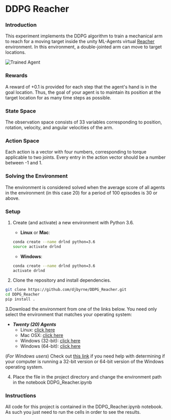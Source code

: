 [//]: # (Image References)

[image1]: https://user-images.githubusercontent.com/10624937/43851024-320ba930-9aff-11e8-8493-ee547c6af349.gif "Trained Agent"
[image2]: https://user-images.githubusercontent.com/10624937/43851646-d899bf20-9b00-11e8-858c-29b5c2c94ccc.png "Crawler"


# DDPG Reacher

### Introduction

This experiment implements the DDPG algorithm to train a mechanical arm to reach for a moving target inside the unity ML-Agents virtual [Reacher](https://github.com/Unity-Technologies/ml-agents/blob/master/docs/Learning-Environment-Examples.md#reacher) environment. In this environment, a double-jointed arm can move to target locations.

![Trained Agent][image1]

### Rewards

A reward of +0.1 is provided for each step that the agent's hand is in the goal location. Thus, the goal of your agent is to maintain its position at the target location for as many time steps as possible.

### State Space

The observation space consists of 33 variables corresponding to position, rotation, velocity, and angular velocities of the arm. 

### Action Space
Each action is a vector with four numbers, corresponding to torque applicable to two joints. Every entry in the action vector should be a number between -1 and 1.

### Solving the Environment
The environment is considered solved when the average score of all agents in the environment (in this case 20) for a period of 100 episodes is 30 or above.

### Setup

1. Create (and activate) a new environment with Python 3.6.

	- __Linux__ or __Mac__: 
	```bash
	conda create --name drlnd python=3.6
	source activate drlnd
	```
	- __Windows__: 
	```bash
	conda create --name drlnd python=3.6 
	activate drlnd
	```

2. Clone the repository and install dependencies.
```bash
git clone https://github.com/djbyrne/DDPG_Reacher.git
cd DDPG_Reacher
pip install .
```
3.Download the environment from one of the links below.  You need only select the environment that matches your operating system:

- **_Twenty (20) Agents_**
	- Linux: [click here](https://s3-us-west-1.amazonaws.com/udacity-drlnd/P2/Reacher/Reacher_Linux.zip)
	- Mac OSX: [click here](https://s3-us-west-1.amazonaws.com/udacity-drlnd/P2/Reacher/Reacher.app.zip)
	- Windows (32-bit): [click here](https://s3-us-west-1.amazonaws.com/udacity-drlnd/P2/Reacher/Reacher_Windows_x86.zip)
	- Windows (64-bit): [click here](https://s3-us-west-1.amazonaws.com/udacity-drlnd/P2/Reacher/Reacher_Windows_x86_64.zip)

(_For Windows users_) Check out [this link](https://support.microsoft.com/en-us/help/827218/how-to-determine-whether-a-computer-is-running-a-32-bit-version-or-64) if you need help with determining if your computer is running a 32-bit version or 64-bit version of the Windows operating system.

4. Place the file in the project directory and change the environment path in the notebook DDPG_Reacher.ipynb

### Instructions

All code for this project is contained in the DDPG_Reacher.ipynb notebook. As such you just need to run the cells in order to see the results.
